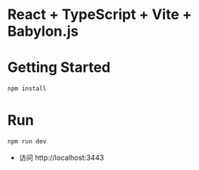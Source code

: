 # React + TypeScript + Vite + Babylon.js

# Getting Started

```bash
npm install
```

# Run

```bash
npm run dev
```

- 访问 http://localhost:3443

